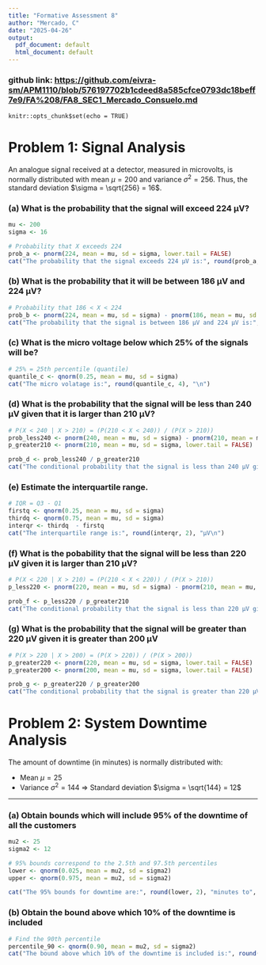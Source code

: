```yaml
---
title: "Formative Assessment 8"
author: "Mercado, C"
date: "2025-04-26"
output:
  pdf_document: default
  html_document: default
---
```


### github link: https://github.com/eivra-sm/APM1110/blob/576197702b1cdeed8a585cfce0793dc18beff7e9/FA%208/FA8_SEC1_Mercado_Consuelo.md
```{r setup, include=FALSE}
knitr::opts_chunk$set(echo = TRUE)
```
# Problem 1: Signal Analysis
An analogue signal received at a detector, measured in microvolts, is normally distributed with mean $\mu = 200$ and variance $\sigma^2 = 256$.
Thus, the standard deviation $\sigma = \sqrt{256} = 16$.

### (a) What is the probability that the signal will exceed 224 µV?
```r
mu <- 200
sigma <- 16

# Probability that X exceeds 224
prob_a <- pnorm(224, mean = mu, sd = sigma, lower.tail = FALSE)
cat("The probability that the signal exceeds 224 µV is:", round(prob_a, 4), "\n")

```

### (b) What is the probability that it will be between 186 µV and 224 µV?
```r
# Probability that 186 < X < 224
prob_b <- pnorm(224, mean = mu, sd = sigma) - pnorm(186, mean = mu, sd = sigma)
cat("The probability that the signal is between 186 µV and 224 µV is:", round(prob_b, 4), "\n")


```

### (c)  What is the micro voltage below which 25% of the signals will be?

```r
# 25% = 25th percentile (quantile)
quantile_c <- qnorm(0.25, mean = mu, sd = sigma)
cat("The micro volatage is:", round(quantile_c, 4), "\n")
```

### (d) What is the probability that the signal will be less than 240 µV given that it is larger than 210 µV?
```r
# P(X < 240 | X > 210) = (P(210 < X < 240)) / (P(X > 210))
prob_less240 <- pnorm(240, mean = mu, sd = sigma) - pnorm(210, mean = mu, sd = sigma)
p_greater210 <- pnorm(210, mean = mu, sd = sigma, lower.tail = FALSE)

prob_d <- prob_less240 / p_greater210
cat("The conditional probability that the signal is less than 240 µV given it is larger than 210 µV is:", round(prob_d, 4), "\n")
```

### (e) Estimate the interquartile range. 
```r
# IQR = Q3 - Q1
firstq <- qnorm(0.25, mean = mu, sd = sigma)
thirdq <- qnorm(0.75, mean = mu, sd = sigma)
interqr <- thirdq  - firstq
cat("The interquartile range is:", round(interqr, 2), "µV\n")

```

### (f) What is the pobability that the signal will be less than 220 µV given it is larger than 210 µV?

```r
# P(X < 220 | X > 210) = (P(210 < X < 220)) / (P(X > 210))
p_less220 <- pnorm(220, mean = mu, sd = sigma) - pnorm(210, mean = mu, sd = sigma)

prob_f <- p_less220 / p_greater210
cat("The conditional probability that the signal is less than 220 µV given it is larger than 210 µV is:", round(prob_f, 4), "\n")
```
### (g) What is the probability that the signal will be greater than 220 µV given it is greater than 200 µV

```r
# P(X > 220 | X > 200) = (P(X > 220)) / (P(X > 200))
p_greater220 <- pnorm(220, mean = mu, sd = sigma, lower.tail = FALSE)
p_greater200 <- pnorm(200, mean = mu, sd = sigma, lower.tail = FALSE)

prob_g <- p_greater220 / p_greater200
cat("The conditional probability that the signal is greater than 220 µV given it is greater than 200 µV is:", round(prob_g, 4), "\n")
```

# Problem 2: System Downtime Analysis

The amount of downtime (in minutes) is normally distributed with:

- Mean $\mu = 25$
- Variance $\sigma^2 = 144$ $\Rightarrow$ Standard deviation $\sigma = \sqrt{144} = 12$

---

### (a) Obtain bounds which will include 95% of the downtime of all the customers

```r
mu2 <- 25
sigma2 <- 12

# 95% bounds correspond to the 2.5th and 97.5th percentiles
lower <- qnorm(0.025, mean = mu2, sd = sigma2)
upper <- qnorm(0.975, mean = mu2, sd = sigma2)

cat("The 95% bounds for downtime are:", round(lower, 2), "minutes to", round(upper, 2), "minutes.\n")
```

### (b) Obtain the bound above which 10% of the downtime is included
```r
# Find the 90th percentile
percentile_90 <- qnorm(0.90, mean = mu2, sd = sigma2)
cat("The bound above which 10% of the downtime is included is:", round(percentile_90, 2), "minutes.\n")
```

